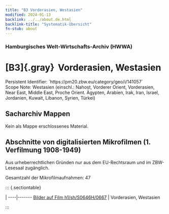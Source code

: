 ```yaml
---
title: "B3 Vorderasien, Westasien"
modified: 2024-01-13
backlink: ../../about.de.html
backlink-title: "Systematik-Übersicht"
fn-stub: about
---
```


### Hamburgisches Welt-Wirtschafts-Archiv (HWWA)

# [B3]{.gray}&#8201; Vorderasien, Westasien

<div class="hint">Persistent Identifier: `https://pm20.zbw.eu/category/geo/i/141057`</div>

<div class="hint">
Scope Note: Westasien (einschl.: Nahost, Vorderer Orient, Vorderasien, Near East, Middle East, Proche Orient.  Ägypten, Arabien, Irak, Iran, Israel, Jordanien, Kuwait, Libanon, Syrien, Türkei)
</div>





## Sacharchiv Mappen








Kein als Mappe erschlossenes Material.



<a id="filmsections" />

## Abschnitte von digitalisierten Mikrofilmen (1. Verfilmung 1908-1949)

<p>Aus urheberrechtlichen Gründen nur aus dem EU-Rechtsraum und im ZBW-Lesesaal zugänglich.</p>


<p>Gesamtzahl der Mikrofilmaufnahmen: 47</p>





::: {.sectiontable}

 | 
----|-------
<a class="btn" href="https://pm20.zbw.eu/film/h1/sh/S0646H/0667" rel="nofollow">Bilder auf Film h1/sh/S0646H/0667</a> | Vorderasien, Westasien


:::













